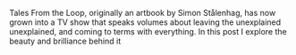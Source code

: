 Tales From the Loop, originally an artbook by Simon Stålenhag, has now grown into a TV show that speaks volumes about leaving the unexplained unexplained, and coming to terms with everything. In this post I explore the beauty and brilliance behind it